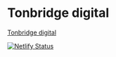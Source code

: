 # Tonbridge digital

[Tonbridge digital](https://digital.tonbridge.net/)

[![Netlify Status](https://api.netlify.com/api/v1/badges/baf24c9a-4b71-4f8e-bc1b-faca7702b1fc/deploy-status)](https://app.netlify.com/sites/practical-varahamihira-bb5780/deploys)
